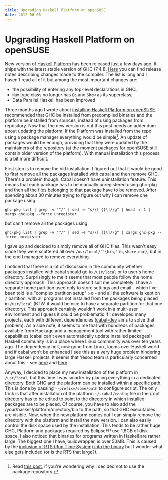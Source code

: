 ```yaml
---
title: Upgrading Haskell Platform on openSUSE
date: 2012-06-06
---
```


Upgrading Haskell Platform on openSUSE
======================================

New version of [Haskell Platform](http://hackage.haskell.org/platform/) has been
released just a few days ago. It ships with the latest stable version of GHC
(7.4.1). [Here](http://www.haskell.org/ghc/docs/7.4.1/html/users_guide/release-7-4-1.html)
you can find release notes describing changes made to the compiler. The list is
long and I haven't read all of it but among the most important changes are:

  * the possibility of entering any top-level declarations in GHCi;
  * `Num` type class no longer has `Eq` and `Show` as its superclass;
  * Data Parallel Haskell has been improved

Three months ago I wrote about [installing Haskell Platform on
openSUSE](2012-03-20-installing-ghc-on-opensuse-linux/).  I recommended that GHC
be installed from precompiled binaries and the platform be installed from
sources, instead of using packages from repository. Now that the new version is
out this post needs an addendum about updating the platform. If the Platform was
installed from the repo using a package manager everything would be simple[^1].
An update of packages would be enough, providing that they were updated by the
maintainers of the repository (at the moment packages for openSUSE still contain
older version of the platform). With manual installation this process is a bit
more difficult.

First step is to remove the old installation. I figured out that it would be
good to first remove all the packages installed with cabal and then remove GHC.
There's a problem though. Cabal doesn't have uninstallation feature. This means
that each package has to be manually unregistered using ghc-pkg and then all the
files belonging to that package have to be removed. After spending about 30
minutes trying to figure out why I can remove one package using

```
ghc-pkg list | grep -v "^/" | sed -e "s/\[ {}\]//g" | head -n 1 | xargs ghc-pkg --force unregister
```

but can't remove all the packages using

```
ghc-pkg list | grep -v "^/" | sed -e "s/\[ {}\]//g" | xargs ghc-pkg --force unregister
```

I gave up and decided to simply remove all of GHC files. This wasn't easy since
they were scattered all over `/usr/local/``{bin,lib,share,doc}`, but in the end
I managed to remove everything.

I noticed that there is a lot of discussion in the community whether packages
installed with cabal should go to `/usr/local` or to user's home
directory. Surprisingly to me it seems that most people follow the home
directory approach. This approach doesn't suit me completely. I have a separate
home partition used only to store settings and email - which I've been told is a
"complex partition setup" :-o - and all the software is kept on `/` partition,
with all programs not installed from the packages being placed in `/usr/local`
(BTW. it would be nice to have a separate partition for that one
directory). This approach certainly wouldn't work in a multi-user environment
and I guess it could be problematic if I developed many projects, each with
different dependencies
([cabal-dev](http://corp.galois.com/blog/2010/12/20/cabal-dev-sandboxed-development-builds-for-haskell.html)
aims to solve that problem). As a side note, it seems to me that with hundreds
of packages available from Hackage and a management tool with rather limited
capabilities (cabal can't even automatically update installed packages!) Haskell
community is in a place where Linux community was over ten years ago. The
dependency hell, now gone from Linux, looms over Haskell world and if cabal
won't be enhanced I see this as a very huge problem hindering large Haskell
projects. It seems that Yesod team is particularly concerned about this - see
[here](http://www.yesodweb.com/blog/2012/04/cabal-meta) and
[here](http://www.yesodweb.com/blog/2012/03/cabal-nirvana).

Anyway, I decided to place my new installation of the platform in `/usr/local`,
but this time I was smarter by placing everything in a dedicated directory. Both
GHC and the platform can be installed within a specific path. This is done by
passing `--prefix=/some/path` to configure script. The only trick is that after
installation of the platform `~/.cabal/config` file in the /root directory has
to be edited to point to the directory in which installed packages are to be
placed. Of course, you have to also add the /your/haskell/platform/directory/bin
to the path, so that GHC executables are visible. Now, when the new platform
comes out I can simply remove the directory with the platform and install the
new version. I can also easily control the disk space used by the
installation. This tends to be rather huge. GHC, Platform and packages required
by EclipseFP use 1,8GB of disk space. I also noticed that binaries for programs
written in Haskell are rather large. The biggest one I have, buildwrapper, is
over 50MB. This is caused by the [inclusion of RTS (Run Time System) into the
binary](http://www.haskell.org/ghc/docs/7.4.1/html/users_guide/runtime-control.html)
but I wonder what else gets included (or is the RTS that large?).

[^1]: Read [this post](2012-03-20-installing-ghc-on-opensuse-linux/), if you're
wondering why I decided not to use the package repository.

